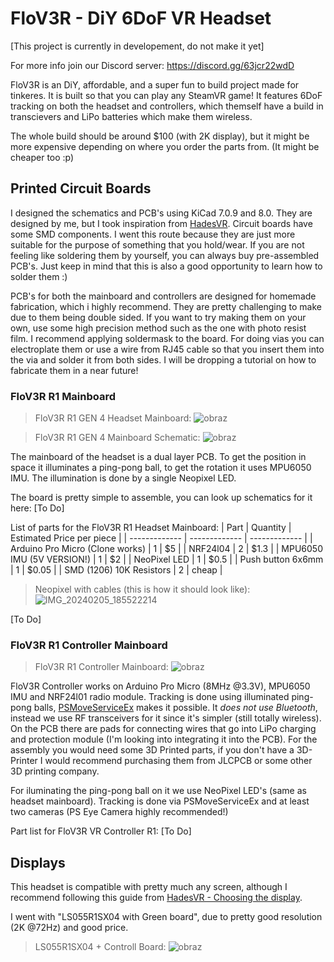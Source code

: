 # FloV3R - DiY 6DoF VR Headset
[This project is currently in developement, do not make it yet]

For more info join our Discord server: https://discord.gg/63jcr22wdD

FloV3R is an DiY, affordable, and a super fun to build project made for tinkeres.
It is built so that you can play any SteamVR game! It features 6DoF tracking on both the headset and controllers, which themself have a build in transcievers and LiPo batteries which make them wireless.

The whole build should be around $100 (with 2K display), but it might be more expensive depending on where you order the parts from. (It might be cheaper too :p)

## Printed Circuit Boards

I designed the schematics and PCB's using KiCad 7.0.9 and 8.0. They are designed by me, but I took inspiration from [HadesVR](https://github.com/HadesVR/HadesVR).
Circuit boards have some SMD components. I went this route because they are just more suitable for the purpose of something that you hold/wear.
If you are not feeling like soldering them by yourself, you can always buy pre-assembled PCB's.
Just keep in mind that this is also a good opportunity to learn how to solder them :)

PCB's for both the mainboard and controllers are designed for homemade fabrication, which i highly recommend.
They are pretty challenging to make due to them being double sided. If you want to try making them on your own, use some high precision method such as the one with photo resist film.
I recommend applying soldermask to the board. For doing vias you can electroplate them or use a wire from RJ45 cable so that you insert them into the via and solder it from both sides.
I will be dropping a tutorial on how to fabricate them in a near future!

### FloV3R R1 Mainboard
> FloV3R R1 GEN 4 Headset Mainboard:
![obraz](https://github.com/Kwiatens/FloV3R/assets/110034652/cef007e3-b4e6-4579-aa67-ac4fdbf1d79b)

> FloV3R R1 GEN 4 Mainboard Schematic:
![obraz](https://github.com/Kwiatens/FloV3R/assets/110034652/1c676128-ab0e-4c9c-91a5-6d1375e7dee4)

 
The mainboard of the headset is a dual layer PCB.
To get the position in space it illuminates a ping-pong ball, to get the rotation it uses MPU6050 IMU.
The illumination is done by a single Neopixel LED.

The board is pretty simple to assemble, you can look up schematics for it here: [To Do]

List of parts for the FloV3R R1 Headset Mainboard:
| Part  | Quantity | Estimated Price per piece |
| ------------- | ------------- | ------------- |
| Arduino Pro Micro (Clone works) | 1 | $5 |
| NRF24l04 | 2 | $1.3 |
| MPU6050 IMU (5V VERSION!) | 1 | $2 |
| NeoPixel LED | 1 | $0.5 |
| Push button 6x6mm | 1 | $0.05 |
| SMD (1206) 10K Resistors | 2 | cheap |

> Neopixel with cables (this is how it should look like):
![IMG_20240205_185522214](https://github.com/Kwiatens/FloV3R/assets/110034652/f8a02026-e44f-48e7-b214-850d3dad86cc)

[To Do]

### FloV3R R1 Controller Mainboard
> FloV3R R1 Controller Mainboard:
![obraz](https://github.com/Kwiatens/FloV3R/assets/110034652/0f07a239-7f68-4b9c-bd52-e8954fd70ede)

FloV3R Controller works on Arduino Pro Micro (8MHz @3.3V), MPU6050 IMU and NRF24l01 radio module.
Tracking is done using illuminated ping-pong balls, [PSMoveServiceEx](https://github.com/Timocop/PSMoveServiceEx/releases) makes it possible.
It *does not use Bluetooth*, instead we use RF transceivers for it since it's simpler (still totally wireless).
On the PCB there are pads for connecting wires that go into LiPo charging and protection module (I'm looking into integrating it into the PCB).
For the assembly you would need some 3D Printed parts, if you don't have a 3D-Printer I would recommend purchasing them from JLCPCB or some other 3D printing company.

For iluminating the ping-pong ball on it we use NeoPixel LED's (same as headset mainboard).
Tracking is done via PSMoveServiceEx and at least two cameras (PS Eye Camera highly recommended!)

Part list for FloV3R VR Controller R1:
[To Do]

## Displays

This headset is compatible with pretty much any screen, although I recommend following this guide from [HadesVR - Choosing the display](https://github.com/HadesVR/HadesVR/blob/main/docs/Headset.md#displays).

I went with "LS055R1SX04 with Green board", due to pretty good resolution (2K @72Hz) and good price.
> LS055R1SX04 + Controll Board:
![obraz](https://github.com/Kwiatens/FloV3R/assets/110034652/ff7a0b52-771f-464c-926a-161258659656)









